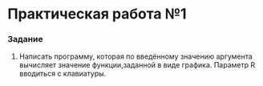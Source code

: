 # Практическая работа №1
### Задание
1. Написать программу, которая по введённому значению аргумента вычисляет значение функции,заданной в виде графика. Параметр R вводиться с клавиатуры.
